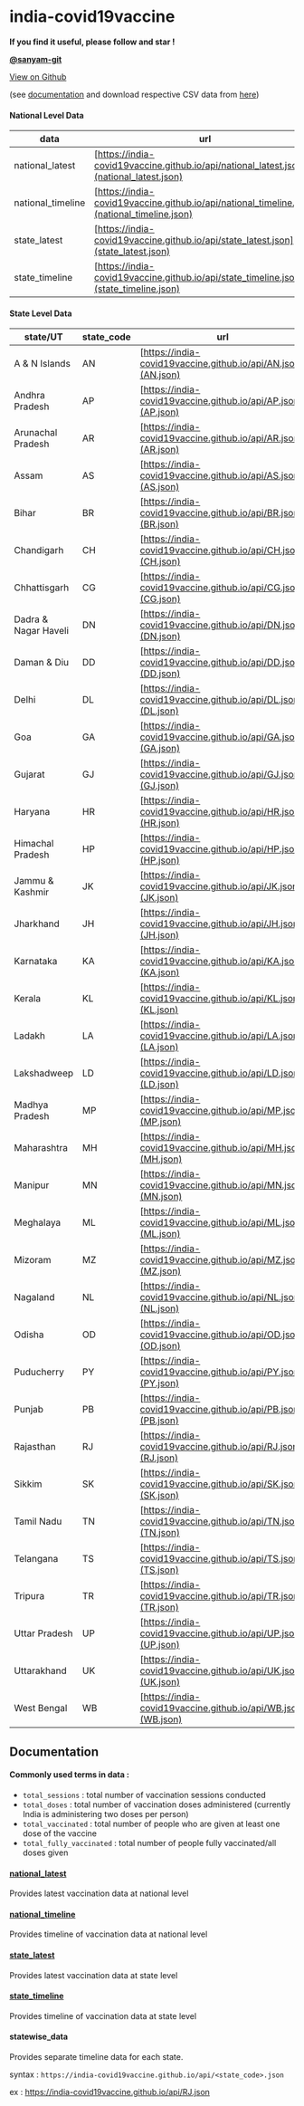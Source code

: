 # india-covid19vaccine

**If you find it useful, please follow and star !**

**[@sanyam-git](https://github.com/sanyam-git)**

[View on Github](https://github.com/india-covid19vaccine/india-covid19vaccine.github.io)  

(see [documentation](#documentation) and download respective CSV data from [here](https://india-covid19vaccine.github.io/csv/))

#### National Level Data
|data|url|
|--|--|
|national_latest|[https://india-covid19vaccine.github.io/api/national_latest.json](national_latest.json)|
|national_timeline|[https://india-covid19vaccine.github.io/api/national_timeline.json](national_timeline.json)|
|state_latest|[https://india-covid19vaccine.github.io/api/state_latest.json](state_latest.json)|
|state_timeline|[https://india-covid19vaccine.github.io/api/state_timeline.json](state_timeline.json)|

#### State Level Data
|state/UT|state_code|url|
|--|--|--|
| A & N Islands        | AN         | [https://india-covid19vaccine.github.io/api/AN.json](AN.json) |
| Andhra Pradesh       | AP         | [https://india-covid19vaccine.github.io/api/AP.json](AP.json) |
| Arunachal Pradesh    | AR         | [https://india-covid19vaccine.github.io/api/AR.json](AR.json) |
| Assam                | AS         | [https://india-covid19vaccine.github.io/api/AS.json](AS.json) |
| Bihar                | BR         | [https://india-covid19vaccine.github.io/api/BR.json](BR.json) |
| Chandigarh           | CH         | [https://india-covid19vaccine.github.io/api/CH.json](CH.json) |
| Chhattisgarh         | CG         | [https://india-covid19vaccine.github.io/api/CG.json](CG.json) |
| Dadra & Nagar Haveli | DN         | [https://india-covid19vaccine.github.io/api/DN.json](DN.json) |
| Daman & Diu          | DD         | [https://india-covid19vaccine.github.io/api/DD.json](DD.json) |
| Delhi                | DL         | [https://india-covid19vaccine.github.io/api/DL.json](DL.json) |
| Goa                  | GA         | [https://india-covid19vaccine.github.io/api/GA.json](GA.json) |
| Gujarat              | GJ         | [https://india-covid19vaccine.github.io/api/GJ.json](GJ.json) |
| Haryana              | HR         | [https://india-covid19vaccine.github.io/api/HR.json](HR.json) |
| Himachal Pradesh     | HP         | [https://india-covid19vaccine.github.io/api/HP.json](HP.json) |
| Jammu & Kashmir      | JK         | [https://india-covid19vaccine.github.io/api/JK.json](JK.json) |
| Jharkhand            | JH         | [https://india-covid19vaccine.github.io/api/JH.json](JH.json) |
| Karnataka            | KA         | [https://india-covid19vaccine.github.io/api/KA.json](KA.json) |
| Kerala               | KL         | [https://india-covid19vaccine.github.io/api/KL.json](KL.json) |
| Ladakh               | LA         | [https://india-covid19vaccine.github.io/api/LA.json](LA.json) |
| Lakshadweep          | LD         | [https://india-covid19vaccine.github.io/api/LD.json](LD.json) |
| Madhya Pradesh       | MP         | [https://india-covid19vaccine.github.io/api/MP.json](MP.json) |
| Maharashtra          | MH         | [https://india-covid19vaccine.github.io/api/MH.json](MH.json) |
| Manipur              | MN         | [https://india-covid19vaccine.github.io/api/MN.json](MN.json) |
| Meghalaya            | ML         | [https://india-covid19vaccine.github.io/api/ML.json](ML.json) |
| Mizoram              | MZ         | [https://india-covid19vaccine.github.io/api/MZ.json](MZ.json) |
| Nagaland             | NL         | [https://india-covid19vaccine.github.io/api/NL.json](NL.json) |
| Odisha               | OD         | [https://india-covid19vaccine.github.io/api/OD.json](OD.json) |
| Puducherry           | PY         | [https://india-covid19vaccine.github.io/api/PY.json](PY.json) |
| Punjab               | PB         | [https://india-covid19vaccine.github.io/api/PB.json](PB.json) |
| Rajasthan            | RJ         | [https://india-covid19vaccine.github.io/api/RJ.json](RJ.json) |
| Sikkim               | SK         | [https://india-covid19vaccine.github.io/api/SK.json](SK.json) |
| Tamil Nadu           | TN         | [https://india-covid19vaccine.github.io/api/TN.json](TN.json) |
| Telangana            | TS         | [https://india-covid19vaccine.github.io/api/TS.json](TS.json) |
| Tripura              | TR         | [https://india-covid19vaccine.github.io/api/TR.json](TR.json) |
| Uttar Pradesh        | UP         | [https://india-covid19vaccine.github.io/api/UP.json](UP.json) |
| Uttarakhand          | UK         | [https://india-covid19vaccine.github.io/api/UK.json](UK.json) |
| West Bengal          | WB         | [https://india-covid19vaccine.github.io/api/WB.json](WB.json) |


## Documentation
#### Commonly used terms in data :
- `total_sessions` : total number of vaccination sessions conducted
- `total_doses` : total number of vaccination doses administered (currently India is administering two doses per person)
- `total_vaccinated` : total number of people who are given at least one dose of the vaccine
- `total_fully_vaccinated` : total number of people fully vaccinated/all doses given

#### [national_latest](national_latest.json)
Provides latest vaccination data at national level

#### [national_timeline](national_timeline.json)
Provides timeline of vaccination data at national level

#### [state_latest](state_latest.json)
Provides latest vaccination data at state level

#### [state_timeline](state_timeline.json)
Provides timeline of vaccination data at state level

#### statewise_data
Provides separate timeline data for each state.

syntax : `https://india-covid19vaccine.github.io/api/<state_code>.json`

ex :  https://india-covid19vaccine.github.io/api/RJ.json
